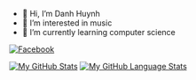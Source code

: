 - 👋 Hi, I’m Danh Huynh
- 👀 I’m interested in music
- 🌱 I’m currently learning computer science

[<img href="https://www.facebook.com/danh250/" alt="Facebook" src="https://img.shields.io/badge/Facebook-%231877F2.svg?style=for-the-badge&logo=Facebook&logoColor=white"/>](https://www.facebook.com/danh250/)

[![My GitHub Stats](https://github-readme-stats.vercel.app/api/?username=danhhuynh25029&count_private=true&showicons=true&include_all_commits=true)]()
[![My GitHub Language Stats](https://github-readme-stats.vercel.app/api/top-langs/?username=danhhuynh25029&langs_count=11&&layout=compact)]()

<!---
danhhuynh25029/danhhuynh25029 is a ✨ special ✨ repository because its `README.md` (this file) appears on your GitHub profile.
You can click the Preview link to take a look at your changes.
--->
